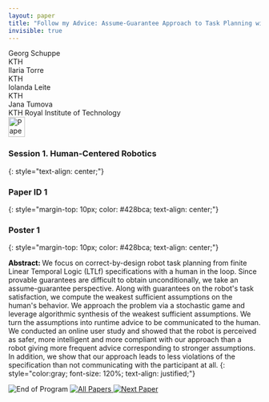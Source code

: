 ```yaml
---
layout: paper
title: "Follow my Advice: Assume-Guarantee Approach to Task Planning with Human in the Loop"
invisible: true
---
```

<div class="paper-authors">
<div class="paper-author-box">
    <div class="paper-author-name">Georg Schuppe</div>
    <div class="paper-author-uni">KTH</div>
</div>
<div class="paper-author-box">
    <div class="paper-author-name">Ilaria Torre</div>
    <div class="paper-author-uni">KTH</div>
</div>
<div class="paper-author-box">
    <div class="paper-author-name">Iolanda Leite</div>
    <div class="paper-author-uni">KTH</div>
</div>
<div class="paper-author-box">
    <div class="paper-author-name">Jana Tumova</div>
    <div class="paper-author-uni">KTH Royal Institute of Technology</div>
</div>

</div><div class="paper-pdf">
<div> <a href="http://www.roboticsproceedings.org/rss19/p001.pdf"><img src="{{ site.baseurl }}/images/paper_link.png" alt="Paper Website" width = "33"  height = "40"/></a> </div>
</div>

### Session 1. Human-Centered Robotics
{: style="text-align: center;"}

### Paper ID 1
{: style="margin-top: 10px; color: #428bca; text-align: center;"}

### Poster 1
{: style="margin-top: 10px; color: #428bca; text-align: center;"}

<b style="color: black;">Abstract: </b>We focus on correct-by-design robot task planning from finite Linear Temporal Logic (LTLf) specifications with a human in the loop. Since provable guarantees are difficult to obtain unconditionally, we take an assume-guarantee perspective. Along with guarantees on the robot's task satisfaction, we compute the weakest sufficient assumptions on the human's behavior. We approach the problem via a stochastic game and leverage algorithmic synthesis of the weakest sufficient assumptions. We turn the assumptions into runtime advice to be communicated to the human. We conducted an online user study and showed that the robot is perceived as safer, more intelligent and more compliant with our approach than a robot giving more frequent advice corresponding to stronger assumptions. In addition, we show that our approach leads to less violations of the specification than not communicating with the participant at all.
{: style="color:gray; font-size: 120%; text-align: justified;"}


<div class="paper-menu">
<img src="{{ site.baseurl }}/images/blank_icon.png" alt="End of Program" title="End of Program"/>
<a href="{{ site.baseurl }}/program/papers"><img src="{{ site.baseurl }}/images/overview_icon.png" alt="All Papers" title="All Papers"/> </a>
<a href="{{ site.baseurl }}/program/papers/002/"> <img src="{{ site.baseurl }}/images/next_paper_icon.png" alt="Next Paper" title="Next Paper"/> </a>

</div>
